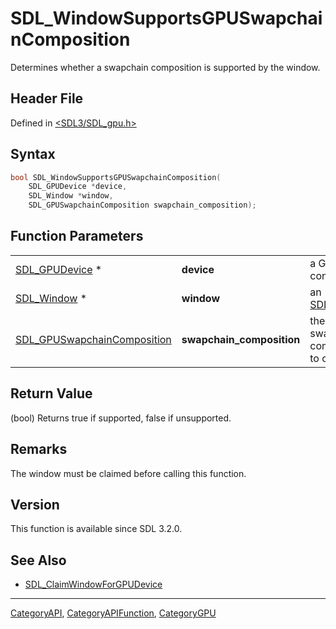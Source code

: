 # SDL_WindowSupportsGPUSwapchainComposition

Determines whether a swapchain composition is supported by the window.

## Header File

Defined in [<SDL3/SDL_gpu.h>](https://github.com/libsdl-org/SDL/blob/main/include/SDL3/SDL_gpu.h)

## Syntax

```c
bool SDL_WindowSupportsGPUSwapchainComposition(
    SDL_GPUDevice *device,
    SDL_Window *window,
    SDL_GPUSwapchainComposition swapchain_composition);
```

## Function Parameters

|                                                            |                           |                                     |
| ---------------------------------------------------------- | ------------------------- | ----------------------------------- |
| [SDL_GPUDevice](SDL_GPUDevice) *                           | **device**                | a GPU context.                      |
| [SDL_Window](SDL_Window) *                                 | **window**                | an [SDL_Window](SDL_Window).        |
| [SDL_GPUSwapchainComposition](SDL_GPUSwapchainComposition) | **swapchain_composition** | the swapchain composition to check. |

## Return Value

(bool) Returns true if supported, false if unsupported.

## Remarks

The window must be claimed before calling this function.

## Version

This function is available since SDL 3.2.0.

## See Also

- [SDL_ClaimWindowForGPUDevice](SDL_ClaimWindowForGPUDevice)






----
[CategoryAPI](CategoryAPI), [CategoryAPIFunction](CategoryAPIFunction), [CategoryGPU](CategoryGPU)

